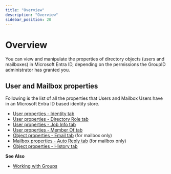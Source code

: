 ```yaml
---
title: "Overview"
description: "Overview"
sidebar_position: 20
---
```


# Overview

You can view and manipulate the properties of directory objects (users and mailboxes) in Microsoft
Entra ID, depending on the permissions the GroupID administrator has granted you.

## User and Mailbox properties

Following is the list of all the properties that Users and Mailbox Users have in an Microsoft Entra
ID based identity store.

- [User properties - Identity tab](/docs/directorymanager/11.0/portal/user/properties/azure/identity.md)
- [User properties - Directory Role tab](/docs/directorymanager/11.0/portal/user/properties/azure/directoryrole.md)
- [User properties - Job Info tab](/docs/directorymanager/11.0/portal/user/properties/azure/jobinfo.md)
- [User properties - Member Of tab](/docs/directorymanager/11.0/portal/user/properties/activedirectory/useroverview/memberof.md)
- [Object properties - Email tab](/docs/directorymanager/11.0/portal/user/properties/activedirectory/useroverview/email.md)
  (for mailbox only)
- [Mailbox properties - Auto Reply tab](/docs/directorymanager/11.0/portal/user/properties/activedirectory/mailbox/autoreply.md)
  (for mailbox only)
- [Object properties - History tab](/docs/directorymanager/11.0/portal/group/properties/history.md)

**See Also**

- [Working with Groups](/docs/directorymanager/11.0/portal/group/workingwithgroups/workingwithgroups.md)
